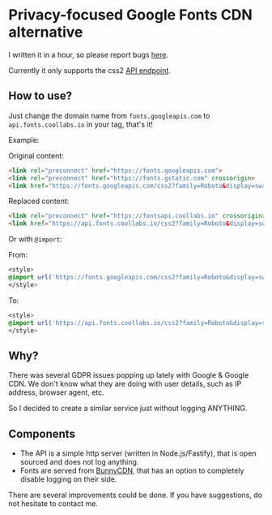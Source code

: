 # Privacy-focused Google Fonts CDN alternative

I written it in a hour, so please report bugs [here](https://github.com/coollabsio/fonts/issues/new).

Currently it only supports the css2 [API endpoint](https://developers.google.com/fonts/docs/css2).

## How to use?

Just change the domain name from `fonts.googleapis.com` to `api.fonts.coollabs.io` in your <head> tag, that's it!

Example:

Original <head> content:
```html
<link rel="preconnect" href="https://fonts.googleapis.com">
<link rel="preconnect" href="https://fonts.gstatic.com" crossorigin>
<link href="https://fonts.googleapis.com/css2?family=Roboto&display=swap" rel="stylesheet">
```

Replaced <head> content:
```html
<link rel="preconnect" href="https://fontsapi.coollabs.io" crossorigin>
<link href="https://api.fonts.coollabs.io/css2?family=Roboto&display=swap" rel="stylesheet">
```

Or with `@import`:

From:
```css
<style>
@import url('https://fonts.googleapis.com/css2?family=Roboto&display=swap');
</style>
```

To: 
```css
<style>
@import url('https://api.fonts.coollabs.io/css2?family=Roboto&display=swap');
</style>
```

## Why?

There was several GDPR issues popping up lately with Google & Google CDN. We don't know what they are doing with user details, such as IP address, browser agent, etc.

So I decided to create a similar service just without logging ANYTHING.

## Components
- The API is a simple http server (written in Node.js/Fastify), that is open sourced and does not log anything.
- Fonts are served from [BunnyCDN](https://bunny.net), that has an option to completely disable logging on their side.

There are several improvements could be done. If you have suggestions, do not hesitate to contact me.